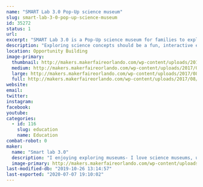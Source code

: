 ```yaml
---
name: "SMART Lab 3.0 Pop-Up science museum"
slug: smart-lab-3-0-pop-up-science-museum
id: 35272
status: 1
url: 
excerpt: "SMART Lab 3.0 is a Pop-Up science museum for families to explore science concepts through hands-on activities.Each activity is designed and build to be interactive, engaging and fun."
description: "Exploring science concepts should be a fun, interactive experience.  The SMART lab 3.0 Pop-Up science museum allows families to discover the wonder of science through hands-on interactive activities.  For example, at the bed of nails activity, families place a balloon on a bed of nails and add large wooden blocks  until the balloon pops. Due to the number of nails, the balloon will not pop until about 25 pounds of blocks have been added! The air cannon station allow families to see the result of the air vortex as the sequin wall shimmers and moves.  The wind tube provides an opportunity to explore air and design the best flyer.  Other activities explore the concepts of density, gravity sound and more."
location: Opportunity Building
image-primary:
  thumbnail: http://makers.makerfaireorlando.com/wp-content/uploads/2017/08/science-zone-150x150.jpg
  medium: http://makers.makerfaireorlando.com/wp-content/uploads/2017/08/science-zone-300x98.jpg
  large: http://makers.makerfaireorlando.com/wp-content/uploads/2017/08/science-zone-1024x336.jpg
  full: http://makers.makerfaireorlando.com/wp-content/uploads/2017/08/science-zone.jpg
website: 
email: 
twitter: 
instagram: 
facebook: 
youtube: 
categories:
  - id: 116
    slug: education
    name: Education
combat-robot: 0
maker:
  name: "Smart lab 3.0"
  description: "I enjoying exploring museums- I love science museums, unfortunately there are just not enough science museums.  So I design and create pop-up science museums that allow kids and their families to discover science in a fun interactive setting"
  image-primary: http://makers.makerfaireorlando.com/wp-content/uploads/2017/08/Caroline-Nolan-2017-1024x768.jpg
last-modified-db: "2019-10-26 13:14:57"
last-exported: "2020-07-07 19:10:02"
---
```

